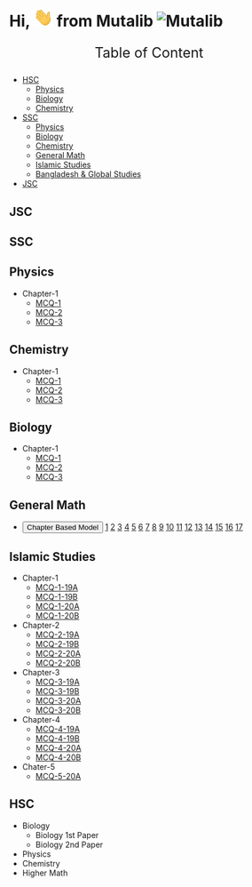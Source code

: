 
# Hi, <img src="Docs/hello.gif" width="35px" alt="Hi"> from Mutalib <img src="Docs/AbdulMutalib.jpeg" width="50" height="50" alt="Mutalib">

<p align="center" style="font-size:25px"> 
Table of Content</p>
  
  
- [HSC](https://mamutalib.github.io/Student-Corner/#hsc)
    - [Physics]()
    - [Biology]()
    - [Chemistry]()
- [SSC](https://mamutalib.github.io/Student-Corner/#jsc)
    - [Physics](https://mamutalib.github.io/Student-Corner/#physics)
    - [Biology](https://mamutalib.github.io/Student-Corner/#biology)
    - [Chemistry](https://mamutalib.github.io/Student-Corner/#chemistry)
    - [General Math](https://mamutalib.github.io/Student-Corner/#general-math)
    - [Islamic Studies](https://mamutalib.github.io/Student-Corner/#islamic-studies)
    - [Bangladesh & Global Studies]()
- [JSC](https://mamutalib.github.io/Student-Corner/#jsc)



## JSC 
## SSC
## Physics
- Chapter-1 
    - [MCQ-1](/SSC/Physics/Chapter1/MCQ-19.pdf)
    - [MCQ-2](/SSC/Physics/Chapter1/MCQ-20.pdf)
    - [MCQ-3](/SSC/Physics/Chapter1/MCQ-21.pdf)

## Chemistry

- Chapter-1 
     - [MCQ-1](/SSC/Chemistry/Chapter1/MCQ-19.pdf)
     - [MCQ-2](/SSC/Chemistry/Chapter1/MCQ-20.pdf)
     - [MCQ-3](/SSC/Chemistry/Chapter1/MCQ-21.pdf)

## Biology

- Chapter-1 
    - [MCQ-1](/SSC/Biology/Chapter1/MCQ-18.pdf)
    - [MCQ-2](/SSC/Biology/Chapter1/MCQ-19.pdf)
    - [MCQ-3](/SSC/Biology/Chapter1/MCQ-20.pdf)

## General Math 

- <button> Chapter Based Model </button>
         [1](/SSC/MATH/Math-Model-PDF/mthq0121.pdf) [2](/SSC/MATH/Math-Model-PDF/mthq0221.pdf) [3](/SSC/MATH/Math-Model-PDF/mthq0321.pdf) [4](/SSC/MATH/Math-Model-PDF/mthq0421.pdf) [5](/SSC/MATH/Math-Model-PDF/mthq0521.pdf) [6](/SSC/MATH/Math-Model-PDF/mthq0621.pdf) [7](/SSC/MATH/Math-Model-PDF/mthq0721.pdf) [8](/SSC/MATH/Math-Model-PDF/mthq0821.pdf) [9](/SSC/MATH/Math-Model-PDF/mthq0921.pdf) [10](/SSC/MATH/Math-Model-PDF/mthq1021.pdf) [11](/SSC/MATH/Math-Model-PDF/mthq1121.pdf) [12](/SSC/MATH/Math-Model-PDF/mthq1221.pdf) [13](/SSC/MATH/Math-Model-PDF/mthq1321.pdf) [14](/SSC/MATH/Math-Model-PDF/mthq1421.pdf) [15](/SSC/MATH/Math-Model-PDF/mthq1521.pdf) [16](/SSC/MATH/Math-Model-PDF/mthq1621.pdf) [17](/SSC/MATH/Math-Model-PDF/mthq1721.pdf) 
## Islamic Studies
- Chapter-1
    - [MCQ-1-19A](/SSC/Islamic-Studies/Chapter-1/Islam-MCQ-1-19A.pdf)
    - [MCQ-1-19B](/SSC/Islamic-Studies/Chapter-1/Islam-MCQ-1-19B.pdf)
    - [MCQ-1-20A](/SSC/Islamic-Studies/Chapter-1/Islam-MCQ-1-20A.pdf)
    - [MCQ-1-20B](/SSC/Islamic-Studies/Chapter-1/Islam-MCQ-1-20B.pdf)
- Chapter-2
    - [MCQ-2-19A](/SSC/Islamic-Studies/Chapter-2/Islam-MCQ-2-19A.pdf)
    - [MCQ-2-19B](/SSC/Islamic-Studies/Chapter-2/Islam-MCQ-2-19B.pdf)
    - [MCQ-2-20A](/SSC/Islamic-Studies/Chapter-2/Islam-MCQ-2-20A.pdf)
    - [MCQ-2-20B](/SSC/Islamic-Studies/Chapter-2/Islam-MCQ-2-20B.pdf)
- Chapter-3
    - [MCQ-3-19A](/SSC/Islamic-Studies/Chapter-3/Islam-MCQ-3-19A.pdf)
    - [MCQ-3-19B](/SSC/Islamic-Studies/Chapter-3/Islam-MCQ-3-19B.pdf)
    - [MCQ-3-20A](/SSC/Islamic-Studies/Chapter-3/Islam-MCQ-3-20A.pdf)
    - [MCQ-3-20B](/SSC/Islamic-Studies/Chapter-3/Islam-MCQ-3-20B.pdf)
- Chapter-4
    - [MCQ-4-19A](/SSC/Islamic-Studies/Chapter-4/Islam-MCQ-4-19A.pdf)
    - [MCQ-4-19B](/SSC/Islamic-Studies/Chapter-4/Islam-MCQ-4-19B.pdf)
    - [MCQ-4-20A](/SSC/Islamic-Studies/Chapter-4/Islam-MCQ-4-20A.pdf)
    - [MCQ-4-20B](/SSC/Islamic-Studies/Chapter-4/Islam-MCQ-4-20B.pdf)
- Chater-5
    - [MCQ-5-20A](/SSC/Islamic-Studies/Chapter-5/Islam-MCQ-5-20.pdf)


## HSC
- Biology
    - Biology 1st Paper
    - Biology 2nd Paper
- Physics
- Chemistry
- Higher Math
